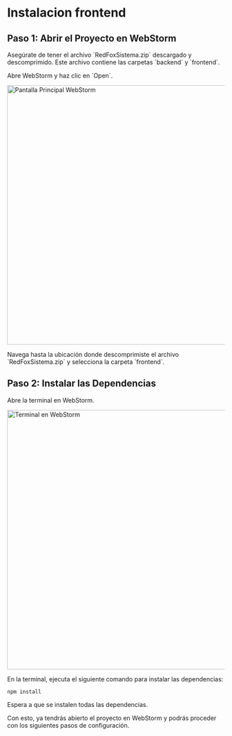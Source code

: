 # Instalacion frontend

## Paso 1: Abrir el Proyecto en WebStorm

<procedure title="Abrir el Proyecto en WebStorm" id="abrir-proyecto-webstorm">
<step>
    <p>Asegúrate de tener el archivo `RedFoxSistema.zip` descargado y descomprimido. Este archivo contiene las carpetas `backend` y `frontend`.</p>
</step>
<step>
    <p>Abre WebStorm y haz clic en `Open`.</p>
    <img src="web.png" alt="Pantalla Principal WebStorm" width="600"/>
</step>
<step>
    <p>Navega hasta la ubicación donde descomprimiste el archivo `RedFoxSistema.zip` y selecciona la carpeta `frontend`.</p>
</step>
</procedure>

## Paso 2: Instalar las Dependencias

<procedure title="Instalar las Dependencias" id="instalar-dependencias">
<step>
    <p>Abre la terminal en WebStorm.</p>
    <img src="web2.png" alt="Terminal en WebStorm" width="600"/>
</step>
<step>
    <p>En la terminal, ejecuta el siguiente comando para instalar las dependencias:</p>
    <pre><code class="language-bash">npm install</code></pre>
    <p>Espera a que se instalen todas las dependencias.</p>
</step>
</procedure>

Con esto, ya tendrás abierto el proyecto en WebStorm y podrás proceder con los siguientes pasos de configuración.